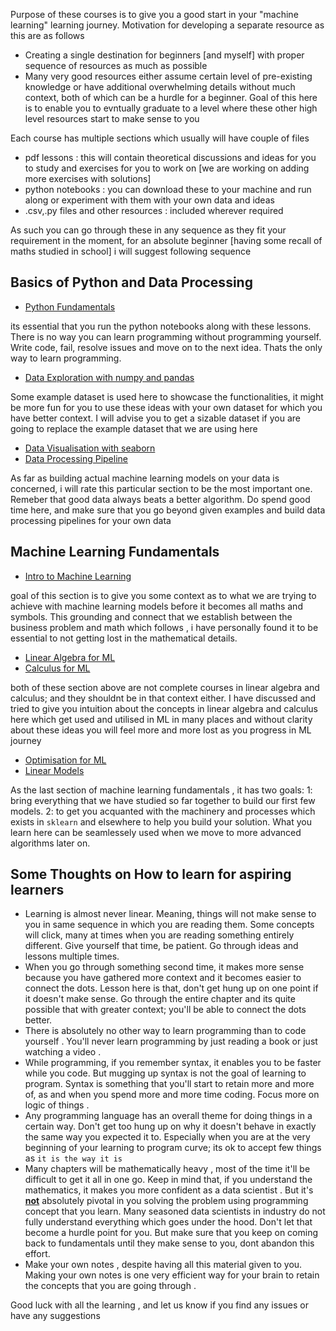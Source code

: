 Purpose of these courses is to give you a good start in your "machine learning" learning journey. Motivation for developing a separate resource as this are as follows 

* Creating a single destination for beginners [and myself] with proper sequence of resources as much as possible 
* Many very good resources either assume certain level of pre-existing knowledge or have additional overwhelming details without much context, both of which can be a hurdle for a beginner. Goal of this here is to enable you to evntually graduate to a level where these other high level resources start to make sense to you

Each course has multiple sections which usually will have couple of files 

* pdf lessons : this will contain theoretical discussions and ideas for you to study and exercises for you to work on [we are working on adding more exercises with solutions]
* python notebooks : you can download these to your machine and run along or experiment with them with your own data and ideas
* .csv,.py files and other resources : included wherever required

As such you can go through these in any sequence as they fit your requirement in the moment, for an absolute beginner [having some recall of maths studied in school] i will suggest following sequence 

## Basics of Python and Data Processing 

* [Python Fundamentals](https://github.com/lalitsachan/text-courses/tree/main/0.Basics%20of%20Python%20and%20Data%20Processing/0.%20Python%20Programming)

its essential that you run the python notebooks along with these lessons. There is no way you can learn programming without programming yourself. Write code, fail, resolve issues and move on to the next idea. Thats the only way to learn programming. 
* [Data Exploration with numpy and pandas](https://github.com/lalitsachan/text-courses/tree/main/0.Basics%20of%20Python%20and%20Data%20Processing/1.Numpy%20and%20Pandas)

Some example dataset is used here to showcase the functionalities, it might be more fun for you to use these ideas with your own dataset for which you have better context. I will advise you to get a sizable dataset if you are going to replace the example dataset that we are using here
* [Data Visualisation with seaborn](https://github.com/lalitsachan/text-courses/tree/main/0.Basics%20of%20Python%20and%20Data%20Processing/2.%20Data%20Visualisation%20With%20Seaborn)
* [Data Processing Pipeline](https://github.com/lalitsachan/text-courses/tree/main/0.Basics%20of%20Python%20and%20Data%20Processing/3.%20Data%20Processing%20Pipelines%20with%20sklearn)

As far as building actual machine learning models on your data is concerned, i will rate this particular section to be the most important one. Remeber that good data always beats a better algorithm. Do spend good time here, and make sure that you go beyond given examples and build data processing pipelines for your own data

## Machine Learning Fundamentals

* [Intro to Machine Learning](https://github.com/lalitsachan/text-courses/tree/main/1.Machine%20Learning%20Fundamentals/0.%20Introduction%20to%20Machine%20Learning)

goal of this section is to give you some context as to what we are trying to achieve with machine learning models before it becomes all maths and symbols. This grounding and connect that we establish between the business problem and math which follows , i have personally found it to be essential to not getting lost in the mathematical details.
* [Linear Algebra for ML](https://github.com/lalitsachan/text-courses/tree/main/1.Machine%20Learning%20Fundamentals/1.%20Linear%20Algebra)
* [Calculus for ML](https://github.com/lalitsachan/text-courses/tree/main/1.Machine%20Learning%20Fundamentals/2.%20Calculus)

both of these section above are not complete courses in linear algebra and calculus; and they shouldnt be in that context either. I have discussed and tried to give you intuition about the concepts in linear algebra and calculus here which get used and utilised in ML in many places and without clarity about these ideas you will feel more and more lost as you progress in ML journey
* [Optimisation for ML](https://github.com/lalitsachan/text-courses/tree/main/1.Machine%20Learning%20Fundamentals/3.%20Optimisers%20for%20ML)
* [Linear Models](https://github.com/lalitsachan/text-courses/tree/main/1.Machine%20Learning%20Fundamentals/4.%20Linear%20Models)

As the last section of machine learning fundamentals , it has two goals: 1: bring everything that we have studied so far together to build our first few models. 2: to get you acquanted with the machinery and processes which exists in `sklearn` and elsewhere to help you build your solution. What you learn here can be seamlessely used when we move to more advanced algorithms later on.

## Some Thoughts on How to learn for aspiring learners 

* Learning is almost never linear. Meaning, things will not make sense to you in same sequence in which you are reading them. Some concepts will click, many at times when you are reading something entirely different. Give yourself that time, be patient. Go through ideas and lessons multiple times.
* When you go through something second time, it makes more sense because you have gathered more context and it becomes easier to connect the dots. Lesson here is that, don't get hung up on one point if  it doesn't make sense. Go through the entire chapter and its quite possible that with greater context; you'll be able to connect the dots better.
* There is absolutely no other way to learn programming than to code yourself . You'll never learn programming by just reading a book or just watching a video .
* While programming, if you remember syntax, it enables you to be faster while you code. But mugging up syntax is not the goal of learning to program. Syntax is something that you'll start to retain more and more of, as and when you spend more and more time coding. Focus more on logic of things .
* Any programming language has an overall theme for doing things in a certain way. Don't get too hung up on why it doesn't behave in exactly the same way you expected it to. Especially when you are at the very beginning of your learning to program curve; its ok to accept few things as `it is the way it is`
* Many chapters will be mathematically heavy , most of the time it'll be difficult to get it all in one go. Keep in mind that, if you understand the mathematics, it makes you more confident as a data scientist . But it's **<u>not</u>** absolutely pivotal in you solving the problem using programming concept that you learn. Many seasoned data scientists in industry do not fully understand everything which goes under the hood. Don't let that become a hurdle point for you. But make sure that you keep on coming back to fundamentals until they make sense to you, dont abandon this effort.
* Make your own notes , despite having all this material given to you. Making your own notes is one very efficient way for your brain to retain the concepts that you are going through . 

Good luck with all the learning , and let us know if you find any issues or have any suggestions 





